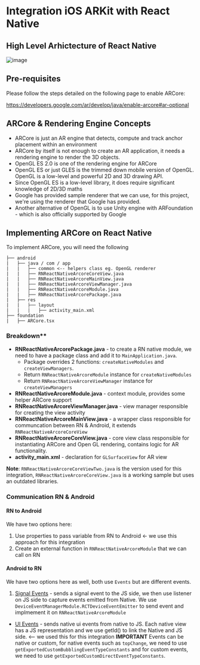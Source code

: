 # Integration iOS ARKit with React Native

## High Level Arhictecture of React Native

![image](https://user-images.githubusercontent.com/129856/122944972-7077e380-d3a2-11eb-9c7b-ba47c3eb88e7.png)

## Pre-requisites

Please follow the steps detailed on the following page to enable ARCore:

https://developers.google.com/ar/develop/java/enable-arcore#ar-optional

## ARCore & Rendering Engine Concepts

- ARCore is just an AR engine that detects, compute and track anchor placement within an environment
- ARCore by itself is not enough to create an AR application, it needs a rendering engine to render the 3D objects.
- OpenGL ES 2.0 is one of the rendering engine for ARCore
- OpenGL ES or just GLES is the trimmed down mobile version of OpenGL. OpenGL is a low-level and powerful 2D and 3D drawing API.
- Since OpenGL ES is a low-level library, it does require significant knowledge of 2D/3D maths
- Google has provided sample renderer that we can use, for this project, we're using the renderer that Google has provided.
- Another alternative of OpenGL is to use Unity engine with ARFoundation - which is also officially supported by Google

## Implementing ARCore on React Native

To implement ARCore, you will need the following

```
├── android
|   ├── java / com / app
|   |   ├── common <-- helpers class eg. OpenGL renderer
|   |   ├── RNReactNativeArcoreCoreView.java
|   |   ├── RNReactNativeArcoreMainView.java
|   |   ├── RNReactNativeArcoreViewManager.java
|   |   ├── RNReactNativeArcoreModule.java
|   |   ├── RNReactNativeArcorePackage.java
|   ├── res
|   |   ├── layout
|   |   |   ├── activity_main.xml
├── foundation
|   ├── ARCore.tsx
```

### Breakdown\*\*

- **RNReactNativeArcorePackage.java** - to create a RN native module, we need to have a package class and add it to `MainApplication.java`.
  - Package overrides 2 functions: `createNativeModules` and `createViewManagers`.
  - Return `RNReactNativeArcoreModule` instance for `createNativeModules`
  - Return `RNReactNativeArcoreViewManager` instance for `createViewManagers`
- **RNReactNativeArcoreModule.java** - context module, provides some helper ARCore support
- **RNReactNativeArcoreViewManager.java** - view manager responsible for creating the view activity
- **RNReactNativeArcoreMainView.java** - a wrapper class responsible for communcation between RN & Android, it extends `RNReactNativeArcoreCoreView`
- **RNReactNativeArcoreCoreView.java** - core view class responsible for instantiating ARCore and Open GL rendering, contains logic for AR functionality.
- **activity_main.xml** - declaration for `GLSurfaceView` for AR view

**Note**: `RNReactNativeArcoreCoreViewTwo.java` is the version used for this integration, `RNReactNativeArcoreCoreView.java` is a working sample but uses an outdated libraries.

### Communication RN & Android

#### RN to Android

We have two options here:

1. Use properties to pass variable from RN to Android <- we use this approach for this integration
2. Create an external function in `RNReactNativeArcoreModule` that we can call on RN

#### Android to RN

We have two options here as well, both use `Events` but are different events.

1. [Signal Events](https://reactnative.dev/docs/native-modules-android#sending-events-to-javascript) - sends a signal event to the JS side, we then use listener on JS side to capture events emitted from Native. We use `DeviceEventManagerModule.RCTDeviceEventEmitter` to send event and implmement it on `RNReactNativeArcoreModule`

- [UI Events](https://reactnative.dev/docs/native-components-android#5-implement-the-javascript-module) - sends native ui events from native to JS. Each native view has a JS representation and we use getId() to link the Native and JS side. <-- we used this for this integration
  **IMPORTANT** Events can be native or custom, for native events such as `topChange`, we need to use `getExportedCustomBubblingEventTypeConstants` and for custom events, we need to use `getExportedCustomDirectEventTypeConstants`.
